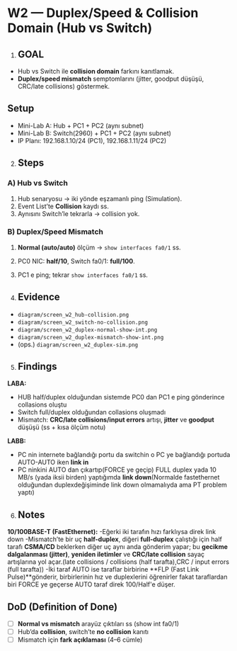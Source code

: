 # W2 — Duplex/Speed & Collision Domain (Hub vs Switch)

1) ## GOAL
- Hub vs Switch ile **collision domain** farkını kanıtlamak.
- **Duplex/speed mismatch** semptomlarını (jitter, goodput düşüşü, CRC/late collisions) göstermek.

## Setup
- Mini-Lab A: Hub + PC1 + PC2 (aynı subnet)
- Mini-Lab B: Switch(2960) + PC1 + PC2 (aynı subnet)
- IP Planı: 192.168.1.10/24 (PC1), 192.168.1.11/24 (PC2)

2) ## Steps
### A) Hub vs Switch
1) Hub senaryosu → iki yönde eşzamanlı ping (Simulation).
2) Event List’te **Collision** kaydı ss.
3) Aynısını Switch’le tekrarla → collision yok.

### B) Duplex/Speed Mismatch
1) **Normal (auto/auto)** ölçüm → `show interfaces fa0/1` ss.
2) PC0 NIC: **half/10**, Switch fa0/1: **full/100**.
3) PC1 e ping; tekrar `show interfaces fa0/1` ss.


4) ## Evidence
- `diagram/screen_w2_hub-collision.png`
- `diagram/screen_w2_switch-no-collision.png`
- `diagram/screen_w2_duplex-normal-show-int.png`
- `diagram/screen_w2_duplex-mismatch-show-int.png`
- (ops.) `diagram/screen_w2_duplex-sim.png`


5) ## Findings
**LABA:**
- HUB half/duplex olduğundan sistemde PC0 dan PC1 e ping gönderince collasions oluştu
- Switch full/duplex olduğundan collasions oluşmadı
- Mismatch: **CRC/late collisions/input errors** artışı, **jitter** ve **goodput** düşüşü (ss + kısa ölçüm notu)

**LABB:**
- PC nin internete bağlandığı portu da switchin o PC ye bağlandığı portuda AUTO-AUTO iken **link in**
- PC ninkini AUTO dan çıkartıp(FORCE ye geçip) FULL duplex yada 10 MB/s (yada iksii birden) yaptığımda **link down**(Normalde fastethernet olduğundan duplexdeğişiminde link down olmamalıyda ama PT problem yaptı)


6) ## Notes
**10/100BASE-T (FastEthernet):**
-Eğerki iki tarafın hızı farklıysa direk link down
-Mismatch’te bir uç **half-duplex**, diğeri **full-duplex** çalıştığı için half tarafı **CSMA/CD** beklerken diğer uç aynı anda gönderim yapar;
bu **gecikme dalgalanması (jitter)**, **yeniden iletimler** ve **CRC/late collision** sayaç artışlarına yol açar.(late collisions / collisions (half tarafta),CRC / input errors (full tarafta))
-İki taraf AUTO ise taraflar birbirine **FLP (Fast Link Pulse)**gönderir, birbirlerinin hız ve duplexlerini öğrenirler
fakat taraflardan biri FORCE ye geçerse AUTO taraf direk 100/Half'e düşer.





## DoD (Definition of Done)
- [ ] **Normal vs mismatch** arayüz çıktıları ss (show int fa0/1)
- [ ] Hub’da **collision**, switch’te **no collision** kanıtı
- [ ] Mismatch için **fark açıklaması** (4–6 cümle)
